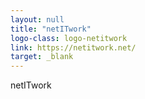 ```yaml
---
layout: null
title: "netITwork"
logo-class: logo-netitwork
link: https://netitwork.net/
target: _blank
---
```


netITwork